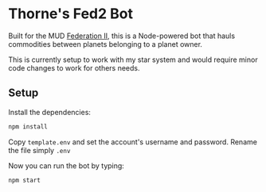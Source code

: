 # Thorne's Fed2 Bot

Built for the MUD [Federation II](https://federation2.com), this is a Node-powered bot that hauls commodities between planets belonging to a planet owner.

This is currently setup to work with my star system and would require minor code changes to work for others needs.

## Setup

Install the dependencies:

```bash
npm install
```

Copy ```template.env``` and set the account's username and password. Rename the file simply ```.env```

Now you can run the bot by typing:

```bash
npm start
```

